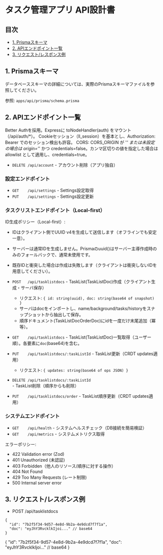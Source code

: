 # タスク管理アプリ API設計書

## 目次

- [1. Prismaスキーマ](#1-prismaスキーマ)
- [2. APIエンドポイント一覧](#2-apiエンドポイント一覧)
- [3. リクエスト/レスポンス例](#3-リクエストレスポンス例)

## 1. Prismaスキーマ

データベーススキーマの詳細については、実際のPrismaスキーマファイルを参照してください。

参照: `apps/api/prisma/schema.prisma`

## 2. APIエンドポイント一覧

Better Authを採用。Expressに toNodeHandler(auth) をマウント（/api/auth/\*）。
Cookieセッション（ll_session）を基本とし、Authorization: Bearer でのセッション検出も許容。
CORS: CORS_ORIGIN が '_' または未設定の場合は origin='_' かつ credentials=false。カンマ区切りの値を指定した場合は allowlist として適用し、credentials=true。

- `DELETE /api/account` - アカウント削除（アプリ独自）

### 設定エンドポイント

- `GET    /api/settings` - Settings設定取得
- `PUT    /api/settings` - Settings設定更新

### タスクリストエンドポイント（Local-first）

ID生成ポリシー（Local-first）:

- IDはクライアント側でUUID v4を生成して送信します（オフラインでも安定一意）。
- サーバーは通常IDを生成しません。Prismaのuuid()はサーバー主導作成時のみのフォールバックで、通常未使用です。
- 既存IDと衝突した場合は作成は失敗します（クライアントは衝突しないIDを用意してください）。

- `POST   /api/tasklistdocs` - TaskList(TaskListDoc)作成（クライアント生成・サーバ保存）
  - リクエスト: `{ id: string(uuid), doc: string(base64 of snapshot) }`
  - サーバはdocをインポートし、name/background/tasks/historyをスナップショットから抽出して保存。
  - 順序ドキュメント(TaskListDocOrderDoc)にidを一度だけ末尾追加（冪等）。
- `GET    /api/tasklistdocs` - TaskList(TaskListDoc)一覧取得（ユーザー順）。各要素に`doc`(base64)を含む。
- `PUT    /api/tasklistdocs/:taskListId` - TaskList更新（CRDT updates適用）
  - リクエスト: `{ updates: string(base64 of ops JSON) }`
- `DELETE /api/tasklistdocs/:taskListId` - TaskList削除（順序からも削除）
- `PUT    /api/tasklistdocs/order` - TaskList順序更新（CRDT updates適用）

### システムエンドポイント

- `GET    /api/health` - システムヘルスチェック（DB接続を簡易検証）
- `GET    /api/metrics` - システムメトリクス取得

エラーポリシー:

- 422 Validation error (Zod)
- 401 Unauthorized (未認証)
- 403 Forbidden（他人のリソース/順序に対する操作）
- 404 Not Found
- 429 Too Many Requests (レート制限)
- 500 Internal server error

## 3. リクエスト/レスポンス例

- POST /api/tasklistdocs

```
{
  "id": "7b2f5f34-9d57-4e8d-9b2a-4e9dcd7f7f1a",
  "doc": "eyJhY3RvcklkIjoi..." // base64
}
```

{
"id": "7b2f5f34-9d57-4e8d-9b2a-4e9dcd7f7f1a",
"doc": "eyJhY3RvcklkIjoi..." // base64
}

```

```

